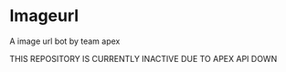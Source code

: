# Imageurl
A image url bot by team apex 


THIS REPOSITORY IS CURRENTLY INACTIVE DUE TO APEX API DOWN 
